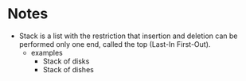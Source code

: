 # Notes

- Stack is a list with the restriction that insertion and deletion can be performed only one end, called the top (Last-In First-Out).
  - examples
    - Stack of disks
    - Stack of dishes

